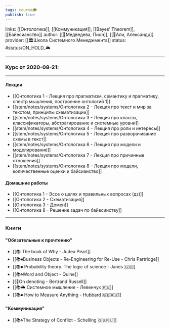 ```yaml
---
tags: course🎓
publish: true
---
```

links: [[Онтологика]], [[Коммуникация]], [[Bayes’ Theorem]], [[Байесианство]]
author: [[👤Медведева, Пион]], [[👤Али, Александр]]
provider: [[🏛Школа Системного Менеджмента]]
status: #status/ON_HOLD_🌥️
	
---


### Курс от 2020-08-21:

---

#### Лекции
- [[Онтологика 1 - Лекция про прагматизм, семантику и прагматику, спектр мышления, построение онтологий 1]]
- [[stem/notes/systems/Онтологика 2 - Лекция про текст и мир за текстом, принципы схематизации]]
- [[stem/notes/systems/Онтологика 3 - Лекция про классы, классификаторы, абстрагирование и системные уровни]]
- [[stem/notes/systems/Онтологика 4 - Лекция про роли и интересы]]
- [[stem/notes/systems/Онтологика 5 - Лекция про разворачивание схемы в текст]]
- [[stem/notes/systems/Онтологика 6 - Лекция про модели и моделирование]]
- [[stem/notes/systems/Онтологика 7 - Лекция про причинные отношения]]
- [[stem/notes/systems/Онтологика 8 - Лекция про модели, количественные оценки и байсианство]]

#### Домашние работы
- [[Онтологика 1 - Эссе о целях и правильных вопросах (дз)]]
- [[Онтологика 2 - Схематизация]]
- [[Онтологика 3 - Домен]]
- [[Онтологика 8 - Решение задач по байесинству]]


---
### Книги
#### "Обязательные к прочтению"
- [[📚 The book of Why - Judea Pearl]]
- [[📚⏹Business Objects - Re-Engineering for Re-Use - Chris Partridge]]
- [[📚⏹ Probability theory. The logic of science - Janes 🇬🇧]]
- [[📚🌀Word and Object - Quine]]
- [[📄On denoting - Bertrand Russell]]
- [[📚🌥️ Системное мышление - Левенчук 🇷🇺]]
- [[📚⏹ How to Measure Anything - Hubbard 🇬🇧🇷🇺]]
#### "Коммуникация"
- [[📚🌀The Strategy of Conflict - Schelling 🇬🇧🇷🇺]]
